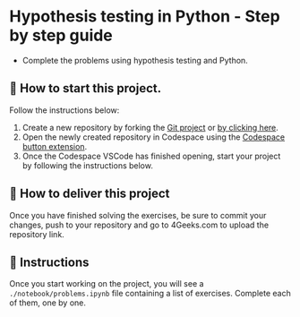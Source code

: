<!--hide-->
# Hypothesis testing in Python - Step by step guide
<!--endhide-->

- Complete the problems using hypothesis testing and Python.

## 🌱  How to start this project.

Follow the instructions below:

1. Create a new repository by forking the [Git project](https://github.com/4GeeksAcademy/hypothesis-testing-exercises-project-with-python) or [by clicking here](https://github.com/4GeeksAcademy/hypothesis-testing-exercises-project-with-python/fork).
2. Open the newly created repository in Codespace using the [Codespace button extension](https://docs.github.com/en/codespaces/developing-in-codespaces/creating-a-codespace-for-a-repository#creating-a-codespace-for-a-repository).
3. Once the Codespace VSCode has finished opening, start your project by following the instructions below.

## 🚛 How to deliver this project

Once you have finished solving the exercises, be sure to commit your changes, push to your repository and go to 4Geeks.com to upload the repository link.

## 📝 Instructions

Once you start working on the project, you will see a `./notebook/problems.ipynb` file containing a list of exercises. Complete each of them, one by one.
